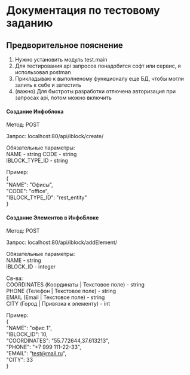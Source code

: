 # Документация по тестовому заданию

## Предворительное пояснение
1. Нужно установить модуль test.main
2. Для тестирования api запросов понадобится софт или сервис, я использовал postman
3. Прикладываю к выполненому функционалу еще БД, чтобы могли залить к себе и затестить
4. (важно) Для быстроты разработки отлючена авторизация при запросах api, потом можно включить

#### Cоздание Инфоблока

Метод: POST

Запрос: localhost:80/api/iblock/create/

Обязательные параметры:  
NAME - string
CODE - string  
IBLOCK_TYPE_ID - string  

Пример:  
{  
"NAME": "Офисы",    
"CODE": "office",  
"IBLOCK_TYPE_ID": "rest_entity"  
}

#### Cоздание Элементов в ИнфоБлоке

Метод: POST

Запрос: localhost:80/api/iblock/addElement/

Обязательные параметры:  
NAME - string  
IBLOCK_ID - integer  

Св-ва:  
COORDINATES (Координаты | Текстовое поле) - string  
PHONE (Телефон | Текстовое поле) - string  
EMAIL (Email | Текстовое поле) - string  
CITY (Город | Привязка к элементу) - int  

Пример:  
{  
"NAME": "офис 1",  
"IBLOCK_ID": 10,  
"COORDINATES": "55.772644,37.613213",  
"PHONE": "+7 999 111-22-33",  
"EMAIL": "test@mail.ru",  
"CITY": 33  
}
